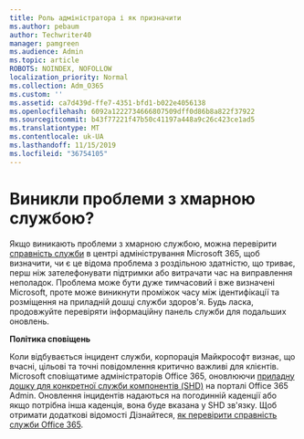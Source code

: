 ```yaml
---
title: Роль адміністратора і як призначити
ms.author: pebaum
author: Techwriter40
manager: pamgreen
ms.audience: Admin
ms.topic: article
ROBOTS: NOINDEX, NOFOLLOW
localization_priority: Normal
ms.collection: Adm_O365
ms.custom: ''
ms.assetid: ca7d439d-ffe7-4351-bfd1-b022e4056138
ms.openlocfilehash: 6092a1222734666807509dff0d86b8a822f37922
ms.sourcegitcommit: b43f77221f47b50c41197a448a9c26c423ce1ad5
ms.translationtype: MT
ms.contentlocale: uk-UA
ms.lasthandoff: 11/15/2019
ms.locfileid: "36754105"
---
```

# <a name="experiencing-problems-with-a-cloud-service"></a>Виникли проблеми з хмарною службою?

Якщо виникають проблеми з хмарною службою, можна перевірити [справність служби](https://admin.microsoft.com/AdminPortal/Home#/servicehealth) в центрі адміністрування Microsoft 365, щоб визначити, чи є це відома проблема з роздільною здатністю, що триває, перш ніж зателефонувати підтримки або витрачати час на виправлення неполадок. Проблема може бути дуже тимчасовий і вже визначені Microsoft, проте може виникнути проміжок часу між ідентифікації та розміщення на приладній дошці служби здоров'я. Будь ласка, продовжуйте перевіряти інформаційну панель служби для подальших оновлень.

**Політика сповіщень**

Коли відбувається інцидент служби, корпорація Майкрософт визнає, що вчасні, цільові та точні повідомлення критично важливі для клієнтів. Microsoft сповіщатиме адміністраторів Office 365, оновлюючи [приладну дошку для конкретної служби компонентів (SHD)](https://admin.microsoft.com/AdminPortal/Home#/servicehealth) на порталі Office 365 Admin. Оновлення інцидентів надаються на погодинній каденції або якщо потрібна інша каденція, вона буде вказана у SHD зв'язку. Щоб отримати додаткові відомості Дізнайтеся, [як перевірити справність служби Office 365](https://docs.microsoft.com/office365/enterprise/view-service-health).

